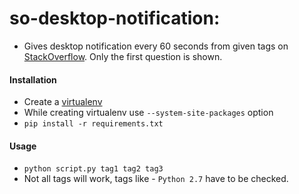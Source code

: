 # so-desktop-notification:
* Gives desktop notification every 60 seconds from given tags on
  [StackOverflow](https://stackoverflow.com/). Only the first question is shown.

#### Installation
* Create a [virtualenv](http://docs.python-guide.org/en/latest/dev/virtualenvs/#virtual-environments)
* While creating virtualenv use `--system-site-packages` option
* `pip install -r requirements.txt`

#### Usage
* `python script.py tag1 tag2 tag3`
* Not all tags will work, tags like - `Python 2.7` have to be checked.
